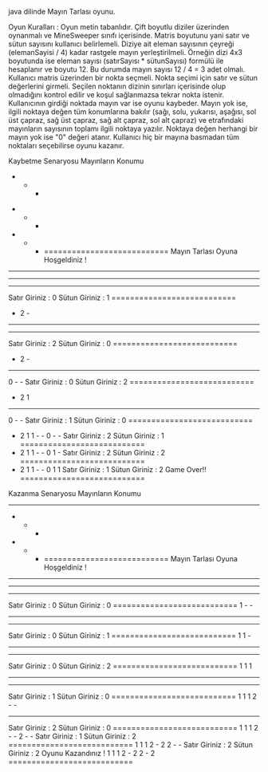 java dilinde Mayın Tarlası oyunu.

Oyun Kuralları :
Oyun metin tabanlıdır.
Çift boyutlu diziler üzerinden oynanmalı ve MineSweeper sınıfı içerisinde.
Matris boyutunu yani satır ve sütun sayısını kullanıcı belirlemeli.
Diziye ait eleman sayısının çeyreği (elemanSayisi / 4) kadar rastgele mayın yerleştirilmeli. Örneğin dizi 4x3 boyutunda ise eleman sayısı (satırSayısı * sütunSayısı) formülü ile hesaplanır ve boyutu 12. Bu durumda mayın sayısı 12 / 4 = 3 adet olmalı.
Kullanıcı matris üzerinden bir nokta seçmeli. Nokta seçimi için satır ve sütun değerlerini girmeli.
Seçilen noktanın dizinin sınırları içerisinde olup olmadığını kontrol edilir ve koşul sağlanmazsa tekrar nokta istenir.
Kullanıcının girdiği noktada mayın var ise oyunu kaybeder.
Mayın yok ise, ilgili noktaya değen tüm konumlarına bakılır (sağı, solu, yukarısı, aşağısı, sol üst çapraz, sağ üst çapraz, sağ alt çapraz, sol alt çapraz) ve etrafındaki mayınların sayısının toplamı ilgili noktaya yazılır. Noktaya değen herhangi bir mayın yok ise "0" değeri atanır.
Kullanıcı hiç bir mayına basmadan tüm noktaları seçebilirse oyunu kazanır.

Kaybetme Senaryosu
Mayınların Konumu
* - - 
- - * 
- - - ===========================
Mayın Tarlası Oyuna Hoşgeldiniz !
- - - 
- - - 
- - - 
Satır Giriniz : 0
Sütun Giriniz : 1 ===========================
- 2 - 
- - - 
- - - 
Satır Giriniz : 2
Sütun Giriniz : 0 ===========================
- 2 - 
- - - 
0 - - 
Satır Giriniz : 0
Sütun Giriniz : 2 ===========================
- 2 1 
- - - 
0 - - 
Satır Giriniz : 1
Sütun Giriniz : 0 ===========================
- 2 1 
1 - - 
0 - - 
Satır Giriniz : 2
Sütun Giriniz : 1 ===========================
- 2 1 
1 - - 
0 1 - 
Satır Giriniz : 2
Sütun Giriniz : 2 ===========================
- 2 1 
1 - - 
0 1 1 
Satır Giriniz : 1
Sütun Giriniz : 2
Game Over!! ===========================


Kazanma Senaryosu
Mayınların Konumu
- - - 
- * - 
- * - ===========================
Mayın Tarlası Oyuna Hoşgeldiniz !
- - - 
- - - 
- - - 
Satır Giriniz : 0
Sütun Giriniz : 0 ===========================
1 - - 
- - - 
- - - 
Satır Giriniz : 0
Sütun Giriniz : 1 ===========================
1 1 - 
- - - 
- - - 
Satır Giriniz : 0
Sütun Giriniz : 2 ===========================
1 1 1 
- - - 
- - - 
Satır Giriniz : 1
Sütun Giriniz : 0 ===========================
1 1 1 
2 - - 
- - - 
Satır Giriniz : 2
Sütun Giriniz : 0 ===========================
1 1 1 
2 - - 
2 - - 
Satır Giriniz : 1
Sütun Giriniz : 2 ===========================
1 1 1 
2 - 2 
2 - - 
Satır Giriniz : 2
Sütun Giriniz : 2
Oyunu Kazandınız !
1 1 1 
2 - 2 
2 - 2 ===========================
